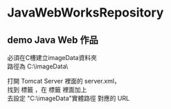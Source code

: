 # JavaWebWorksRepository  

## demo Java Web 作品  

必須在C槽建立imageData資料夾  
路徑為 C:\imageData\  

打開 Tomcat Server 裡面的 server.xml，  
找到 <Host>標籤 ，在 <Host>標籤 裡面加上 <Context docBase="C:/imageData/" path="/imageData" reloadable="true"/>  
去設定 "C:\imageData\"實體路徑 對應的 URL  
